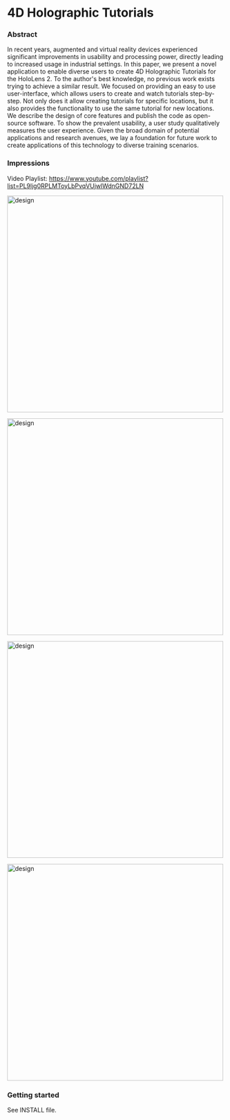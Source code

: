 # 4D Holographic Tutorials

### Abstract
In recent years, augmented and virtual reality devices experienced significant improvements in usability and processing power, directly leading to increased usage in industrial settings. In this paper, we present a novel application to enable diverse users to create 4D Holographic Tutorials for the HoloLens 2. To the author's best knowledge, no previous work exists trying to achieve a similar result. We focused on providing an easy to use user-interface, which allows users to create and watch tutorials step-by-step. Not only does it allow creating tutorials for specific locations, but it also provides the functionality to use the same tutorial for new locations. We describe the design of core features and publish the code as open-source software. To show the prevalent usability, a user study qualitatively measures the user experience. Given the broad domain of potential applications and research avenues, we lay a foundation for future work to create applications of this technology to diverse training scenarios.

### Impressions
Video Playlist: https://www.youtube.com/playlist?list=PL9ljg0RPLMToyLbPvqVUjwlWdnGND72LN

<a href="https://www.youtube.com/playlist?list=PL9ljg0RPLMToyLbPvqVUjwlWdnGND72LN">
<p align="">
    <img src="https://user-images.githubusercontent.com/2311941/173391780-a71b4cdb-2424-43b2-94c7-88adbf715bb3.png" alt="design" width="500"/>
</p>
</a>

<p align="">
    <img src="https://user-images.githubusercontent.com/2311941/173393117-ee452d04-7036-42cb-8e42-98f8d6ed74b4.png" alt="design" width="500"/>
</p>
<p align="">
    <img src="https://user-images.githubusercontent.com/2311941/173393182-5babfe24-5ff0-4018-bd91-25ccce06f77a.png" alt="design" width="500"/>
</p>

<p align="">
    <img src="https://user-images.githubusercontent.com/2311941/173393240-0f3cc725-edbe-49e5-93ab-379b24478c3a.png" alt="design" width="500"/>
</p>



### Getting started
See INSTALL file.
